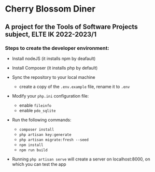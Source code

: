 # Cherry Blossom Diner
## A project for the Tools of Software Projects subject, ELTE IK 2022-2023/1

### Steps to create the developer environment:

- Install nodeJS (it installs npm by deafault)
- Install Composer (it installs php by default)
- Sync the repository to your local machine
   * create a copy of the `.env.example` file, rename it to `.env`
- Modify your `php.ini` configuration file: 
   * enable `fileinfo`
   * enable `pdo_sqlite`
- Run the following commands:
   * `composer install`
   * `php artisan key:generate`
   * `php artisan migrate:fresh --seed`
   * `npm install`
   * `npm run build`
  
  
- Running `php artisan serve` will create a server on localhost:8000, on which you can test the app
